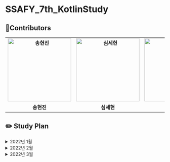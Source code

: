 # SSAFY_7th_KotlinStudy

## 🌈Contributors 
<table align="center" style="font-weight : bold">
    <tr>
        <td align="center">
            <a href="https://github.com/ssonghj">                 
                <img alt="송현진" src="https://avatars.githubusercontent.com/ssonghj" width="200" />            
            </a>
        </td>
        <td align="center">
            <a href="https://github.com/Nonspecialist1">                 
                <img alt="심세현" src="https://avatars.githubusercontent.com/Nonspecialist1" width="200" />            
            </a>
        </td>
        <td align="center">
            <a href="https://github.com/GideokLee">                 
                <img alt="이기덕" src="https://avatars.githubusercontent.com/GideokLee" width="200" />            
            </a>
        </td>
        <td align="center">
            <a href="https://github.com/jdsaeyqo">                 
                <img alt="이상욱" src="https://avatars.githubusercontent.com/jdsaeyqo" width="200" />            
            </a>
        </td>
        <td align="center">
            <a href="https://github.com/amane-IT">                 
                <img alt="최주은" src="https://avatars.githubusercontent.com/amane-IT" width="200" />            
            </a>
        </td>
    </tr>
    <tr>
        <td align="center">송현진</td>
        <td align="center">심세현</td>
        <td align="center">이기덕</td>
        <td align="center">이상욱</td>
        <td align="center">이주은</td>
    </tr>
</table>

## ✏️ Study Plan 
<details>
    <summary> 2022년 1월 </summary>
    <div markdown="1">
        <br>
        🎈 1주차(2022-01-26 ~ 2022-02-02) : 백준 기본문제 1 ~ 19번 중에 각 번호마다 최소 2문제 이상 풀기
        <br>
        <a href="https://www.acmicpc.net/step"> 백준 알고리즘 단계별 문제풀이 ~20 </a>
    </div>
</details>

<details>
    <summary> 2022년 2월 </summary>
    <div markdown="1">
        <h3>2주차(2022-02-09 ~ 2022-02-16)</h3>
        <table style="font-weight : bold">
            <tr>
                <td align="center">
                    제목
                </td>
                <td align="center">
                    분류
                </td>
                <td align="center">
                    레벨
                </td>
            </tr>
            <tr>
                <td align="center">
                    <a href="https://www.acmicpc.net/problem/1874">
                        스타수열
                    </a>
                </td>
                <td align="center">
                    자료구조, 스택
                </td>
                <td align="center">실버 3</td>
            </tr>
            <tr>
                <td align="center">
                    <a href="https://www.acmicpc.net/problem/14425">
                        문자열 집합
                    </a>
                </td>
                <td align="center">
                    자료구조, 문자열, 트리
                </td>
                <td align="center">실버 3</td>
            </tr>
            <tr>
                <td align="center">
                    <a href="https://www.acmicpc.net/problem/11725">
                        트리의 부모 찾기
                    </a>
                </td>
                <td align="center">
                    트리, DFS, BFS
                </td>
                <td align="center">실버 2</td>
            </tr>
        </table>
    </div>
    <div markdown="1">
        <h3>3주차(2022-02-16 ~ 2022-02-23)</h3>
        <table style="font-weight : bold">
            <tr>
                <td align="center">
                    제목
                </td>
                <td align="center">
                    분류
                </td>
                <td align="center">
                    레벨
                </td>
            </tr>
            <tr>
                <td align="center">
                    <a href="https://www.acmicpc.net/problem/9613">
                        GCD 합
                    </a>
                </td>
                <td align="center">
                    수학
                </td>
                <td align="center">실버 3</td>
            </tr>
            <tr>
                <td align="center">
                    <a href="https://www.acmicpc.net/problem/20115">
                        에너지 드링크
                    </a>
                </td>
                <td align="center">
                    그리디
                </td>
                <td align="center">실버 3</td>
            </tr>
            <tr>
                <td align="center">
                    <a href="https://www.acmicpc.net/problem/9095">
                        1, 2, 3 더하기
                    </a>
                </td>
                <td align="center">
                    다이나믹 프로그랭
                </td>
                <td align="center">실버 3</td>
            </tr>
        </table>
    </div>
        <div markdown="1">
        <h3>4주차(2022-02-23 ~ 2022-03-02)</h3>
        <table style="font-weight : bold">
            <tr>
                <td align="center">
                    제목
                </td>
                <td align="center">
                    분류
                </td>
                <td align="center">
                    레벨
                </td>
            </tr>
            <tr>
                <td align="center">
                    <a href="https://www.acmicpc.net/problem/9251">
                       LCS
                    </a>
                </td>
                <td align="center">
                   다이나믹 프로그래밍
                </td>
                <td align="center">골드 5</td>
            </tr>
            <tr>
                <td align="center">
                    <a href="https://www.acmicpc.net/problem/21921">
                        블로그
                    </a>
                </td>
                <td align="center">
                    투 포인터
                </td>
                <td align="center">실버 3</td>
            </tr>
            <tr>
                <td align="center">
                    <a href="https://www.acmicpc.net/problem/21608">
                        상어초등학교
                    </a>
                </td>
                <td align="center">
                    구현
                </td>
                <td align="center">실버 1</td>
            </tr>
        </table>
    </div>
</details>

<details>
    <summary> 2022년 3월 </summary>
    <div markdown="1">
        <h3>5주차(2022-03-02 ~ 2022-03-09)</h3>
        <table style="font-weight : bold">
            <tr>
                <td align="center">
                    제목
                </td>
                <td align="center">
                    분류
                </td>
                <td align="center">
                    레벨
                </td>
            </tr>
            <tr>
                <td align="center">
                    <a href="https://www.acmicpc.net/problem/5547">
                        일루미네이션
                    </a>
                </td>
                <td align="center">
                    그래프 탐색, DFS, BFS
                </td>
                <td align="center">골드 5</td>
            </tr>
            <tr>
                <td align="center">
                    <a href="https://www.acmicpc.net/problem/1548">
                        부분 삼각 수열
                    </a>
                </td>
                <td align="center">
                    그리디, 브루트포스, 정렬
                </td>
                <td align="center">실버 1</td>
            </tr>
            <tr>
                <td align="center">
                    <a href="https://www.acmicpc.net/problem/16234">
                        인구 이동
                    </a>
                </td>
                <td align="center">
                    그래프, 시뮬레이션
                </td>
                <td align="center">골드 5</td>
            </tr>
        </table>
    </div>
        <div markdown="1">
        <h3>6주차(2022-03-09 ~ 2022-03-16)</h3>
        <table style="font-weight : bold">
            <tr>
                <td align="center">
                    제목
                </td>
                <td align="center">
                    분류
                </td>
                <td align="center">
                    레벨
                </td>
            </tr>
            <tr>
                <td align="center">
                    <a href="https://www.acmicpc.net/problem/22871">
                        징검다리 건너기(large) 
                    </a>
                </td>
                <td align="center">
                    이분탐색
                </td>
                <td align="center">실버 1</td>
            </tr>
            <tr>
                <td align="center">
                    <a href="https://www.acmicpc.net/problem/1174">
                       줄어드는 수
                    </a>
                </td>
                <td align="center">
                    백트래킹
                </td>
                <td align="center">골드 5</td>
            </tr>
            <tr>
                <td align="center">
                    <a href="https://www.acmicpc.net/problem/1074">
                        Z
                    </a>
                </td>
                <td align="center">
                    분할정복
                </td>
                <td align="center">실버 1</td>
            </tr>
        </table>
    </div>
    <div markdown="1">
        <h3>7주차(2022-03-16 ~ 2022-03-23)</h3>
        <table style="font-weight : bold">
            <tr>
                <td align="center">
                    제목
                </td>
                <td align="center">
                    분류
                </td>
                <td align="center">
                    레벨
                </td>
            </tr>
            <tr>
                <td align="center">
                    <a href="https://www.acmicpc.net/problem/11660">
                        구간 합 구하기 5 
                    </a>
                </td>
                <td align="center">
                    누적 합, 다이나믹 프로그래밍
                </td>
                <td align="center">실버 1</td>
            </tr>
            <tr>
                <td align="center">
                    <a href="https://www.acmicpc.net/problem/17609">
                       회문
                    </a>
                </td>
                <td align="center">
                    구현, 문자열, 투포인터
                </td>
                <td align="center">실버 1</td>
            </tr>
            <tr>
                <td align="center">
                    <a href="https://www.acmicpc.net/problem/11265">
                        끝나지 않는 파티
                    </a>
                </td>
                <td align="center">
                    최단 거리
                </td>
                <td align="center">실버 1</td>
            </tr>
        </table>
    </div>
    <div markdown="1">
        <h3>8주차(2022-03-24 ~ 2022-03-31)</h3>
        <table style="font-weight : bold">
            <tr>
                <td align="center">
                    제목
                </td>
                <td align="center">
                    분류
                </td>
                <td align="center">
                    레벨
                </td>
            </tr>
            <tr>
                <td align="center">
                    <a href="https://www.acmicpc.net/problem/14567">
                        선수과목
                    </a>
                </td>
                <td align="center">
                    위상 정렬, 
                </td>
                <td align="center">골드 5</td>
            </tr>
            <tr>
                <td align="center">
                    <a href="https://www.acmicpc.net/problem/1717">
                        집합의 표현
                    </a>
                </td>
                <td align="center">
                    분리 집합
                </td>
                <td align="center">실버 1</td>
            </tr>
            <tr>
                <td align="center">
                    <a href="https://www.acmicpc.net/problem/1197">
                        최소 스패닝 트리
                    </a>
                </td>
                <td align="center">
                    최소 스패닝 트리
                </td>
                <td align="center">골드 5</td>
            </tr>
        </table>
    </div>
</details>
